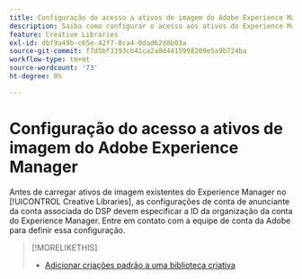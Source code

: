 ```yaml
---
title: Configuração do acesso a ativos de imagem do Adobe Experience Manager
description: Saiba como configurar o acesso aos ativos do Experience Manager no [!DNL Creative].
feature: Creative Libraries
exl-id: dbf9a49b-c65e-42f7-8ca4-0dad62d8b03a
source-git-commit: f7d5bf3193cb41ca2a0d4415998209e5a9b724ba
workflow-type: tm+mt
source-wordcount: '73'
ht-degree: 0%

---
```


# Configuração do acesso a ativos de imagem do Adobe Experience Manager

<!-- Is this relevant only to standard creatives? If so, then move into Standard Creatives chapter instead of at the top, where it is now -->

Antes de carregar ativos de imagem existentes do Experience Manager no [!UICONTROL Creative Libraries], as configurações de conta de anunciante da conta associada do DSP devem especificar a ID da organização da conta do Experience Manager. Entre em contato com a equipe de conta da Adobe para definir essa configuração.

>[!MORELIKETHIS]
>
>* [Adicionar criações padrão a uma biblioteca criativa](creative-add-standard.md)
